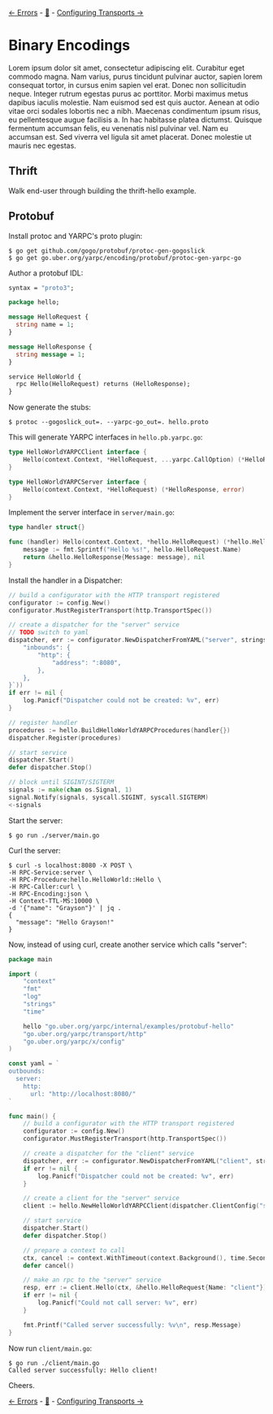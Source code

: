 [← Errors][back] - [:book:][index] - [Configuring Transports →][next]

# Binary Encodings

Lorem ipsum dolor sit amet, consectetur adipiscing elit. Curabitur eget commodo magna. Nam varius, purus tincidunt pulvinar auctor, sapien lorem consequat tortor, in cursus enim sapien vel erat. Donec non sollicitudin neque. Integer rutrum egestas purus ac porttitor. Morbi maximus metus dapibus iaculis molestie. Nam euismod sed est quis auctor. Aenean at odio vitae orci sodales lobortis nec a nibh. Maecenas condimentum ipsum risus, eu pellentesque augue facilisis a. In hac habitasse platea dictumst. Quisque fermentum accumsan felis, eu venenatis nisl pulvinar vel. Nam eu accumsan est. Sed viverra vel ligula sit amet placerat. Donec molestie ut mauris nec egestas.

## Thrift

Walk end-user through building the thrift-hello example.

## Protobuf

Install protoc and YARPC's proto plugin:

```
$ go get github.com/gogo/protobuf/protoc-gen-gogoslick
$ go get go.uber.org/yarpc/encoding/protobuf/protoc-gen-yarpc-go
```

Author a protobuf IDL:

```proto
syntax = "proto3";

package hello;

message HelloRequest {
  string name = 1;
}

message HelloResponse {
  string message = 1;
}

service HelloWorld {
  rpc Hello(HelloRequest) returns (HelloResponse);
}
```

Now generate the stubs:

```
$ protoc --gogoslick_out=. --yarpc-go_out=. hello.proto
```

This will generate YARPC interfaces in `hello.pb.yarpc.go`:

```go
type HelloWorldYARPCClient interface {
	Hello(context.Context, *HelloRequest, ...yarpc.CallOption) (*HelloResponse, error)
}

type HelloWorldYARPCServer interface {
	Hello(context.Context, *HelloRequest) (*HelloResponse, error)
}
```

Implement the server interface in `server/main.go`:

```go
type handler struct{}

func (handler) Hello(context.Context, *hello.HelloRequest) (*hello.HelloResponse, error) {
	message := fmt.Sprintf("Hello %s!", hello.HelloRequest.Name)
	return &hello.HelloResponse{Message: message}, nil
}
```

Install the handler in a Dispatcher:

```go
// build a configurator with the HTTP transport registered
configurator := config.New()
configurator.MustRegisterTransport(http.TransportSpec())

// create a dispatcher for the "server" service
// TODO switch to yaml
dispatcher, err := configurator.NewDispatcherFromYAML("server", strings.NewReader(`{
    "inbounds": {
        "http": {
            "address": ":8080",
        },
    },
}`))
if err != nil {
    log.Panicf("Dispatcher could not be created: %v", err)
}

// register handler
procedures := hello.BuildHelloWorldYARPCProcedures(handler{})
dispatcher.Register(procedures)

// start service
dispatcher.Start()
defer dispatcher.Stop()

// block until SIGINT/SIGTERM
signals := make(chan os.Signal, 1)
signal.Notify(signals, syscall.SIGINT, syscall.SIGTERM)
<-signals
```

Start the server:

```
$ go run ./server/main.go
```

Curl the server:

```
$ curl -s localhost:8080 -X POST \
-H RPC-Service:server \
-H RPC-Procedure:hello.HelloWorld::Hello \
-H RPC-Caller:curl \
-H RPC-Encoding:json \
-H Context-TTL-MS:10000 \
-d '{"name": "Grayson"}' | jq .
{
  "message": "Hello Grayson!"
}
```

Now, instead of using curl, create another service which calls "server":

```go
package main

import (
	"context"
	"fmt"
	"log"
	"strings"
	"time"

	hello "go.uber.org/yarpc/internal/examples/protobuf-hello"
	"go.uber.org/yarpc/transport/http"
	"go.uber.org/yarpc/x/config"
)

const yaml = `
outbounds:
  server:
    http:
      url: "http://localhost:8080/"
`

func main() {
	// build a configurator with the HTTP transport registered
	configurator := config.New()
	configurator.MustRegisterTransport(http.TransportSpec())

	// create a dispatcher for the "client" service
	dispatcher, err := configurator.NewDispatcherFromYAML("client", strings.NewReader(yaml))
	if err != nil {
		log.Panicf("Dispatcher could not be created: %v", err)
	}

	// create a client for the "server" service
	client := hello.NewHelloWorldYARPCClient(dispatcher.ClientConfig("server"))

	// start service
	dispatcher.Start()
	defer dispatcher.Stop()

	// prepare a context to call
	ctx, cancel := context.WithTimeout(context.Background(), time.Second)
	defer cancel()

	// make an rpc to the "server" service
	resp, err := client.Hello(ctx, &hello.HelloRequest{Name: "client"})
	if err != nil {
		log.Panicf("Could not call server: %v", err)
	}

	fmt.Printf("Called server successfully: %v\n", resp.Message)
}
```

Now run `client/main.go`:

```
$ go run ./client/main.go
Called server successfully: Hello client!
```

Cheers.

[← Errors][back] - [:book:][index] - [Configuring Transports →][next]

[index]: /README.md#usage
[back]: 07-errors.md
[next]: 09-configuring-transports.md

